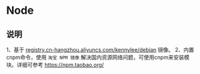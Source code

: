 # Node

## 说明

1、基于 [registry.cn-hangzhou.aliyuncs.com/kennylee/debian](https://dev.aliyun.com/detail.html?repoId=26157) 镜像。
2、内置cnpm命令，使用 `淘宝 NPM 镜像` 解决国内资源网络问题，可使用cnpm来安装模块。详细可参考 https://npm.taobao.org/
